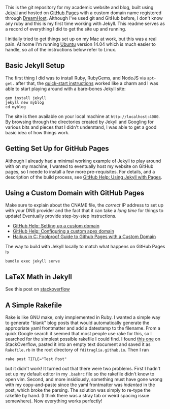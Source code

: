This is the git repository for my academic website and blog, built using [Jekyll](http://www.jekyllrb.com) and hosted on [GitHub Pages](https://pages.github.com/) with a custom domain name registered through [DreamHost](http://www.dreamhost.com).
Although I've used git and GitHub before, I don't know any ruby and this is my first time working with Jekyll.
This readme serves as a record of everything I did to get the site up and running.

I initially tried to get things set up on my Mac at work, but this was a real pain.
At home I'm running [Ubuntu](http://www.ubuntu.com) version 14.04 which is much easier to handle, so all of the instructions below refer to Linux.

Basic Jekyll Setup
------------------
The first thing I did was to install Ruby, RubyGems, and NodeJS via ``apt-get.`` after that, the [quick-start instructions](http://www.jekyllrb.com/docs/quickstart) worked like a charm and I was able to start playing around with a bare-bones Jekyll site:
```
gem install jekyll
jekyll new myblog
cd myblog
```
The site is then available on your local machine at ``http://localhost:4000``.
By browsing through the directories created by Jekyll and Googling for various bits and pieces that I didn't understand, I was able to get a good basic idea of how things work.

Getting Set Up for GitHub Pages
--------------------------------
Although I already had a minimal working example of Jekyll to play around with on my machine, I wanted to eventually host my website on GitHub pages, so I neede to install a few more pre-requisites. 
For details, and a description of the build process, see [GitHub Help: Using Jekyll with Pages](https://help.github.com/articles/using-jekyll-with-pages/).

Using a Custom Domain with GitHub Pages
----------------------------------------
Make sure to explain about the CNAME file, the *correct* IP address to set up with your DNS provider and the fact that it can take a *long time* for things to update!
Eventually provide step-by-step instructions.

- [GitHub Help: Setting up a custom domain](https://help.github.com/articles/setting-up-a-custom-domain-with-github-pages/)
- [GitHub Help: Configuring a custom apex domain](https://help.github.com/articles/tips-for-configuring-an-a-record-with-your-dns-provider/)
- [Haikus in C: Foolproof Guide to Github Pages with a Custom Domain](http://haikus-in-c.com/posts/github-pages-custom-domain/)

The way to build with Jekyll locally to match what happens on GitHub Pages is
```
bundle exec jekyll serve
```

LaTeX Math in Jekyll
--------------------
See this post on [stackoverflow](http://stackoverflow.com/questions/10987992/using-mathjax-with-jekyll)

A Simple Rakefile
-----------------
Rake is like GNU make, only imnplemented in Ruby.
I wanted a simple way to generate "blank" blog posts that would automatically generate the appropriate yaml frontmatter and add a datestamp to the filename.
From a quick Google search it seemed that most people use rake for this, so I searched for the simplest possible rakefile I could find.
I found [this one]() on StackOverflow, pasted it into an empty text document and saved it as ``Rakefile.rb`` in the root directory of ``fditraglia.github.io``.
Then I ran
```
rake post TITLE="Test Post"
```
but it didn't work!
It turned out that there were two problems.
First I hadn't set up my default editor in my ``.bashrc`` file so the rakefile didn't know to open vim.
Second, and more insidiously, something must have gone wrong with my copy-and-paste since the yaml frontmatter was *indented* in the post, which broke the parsing.
The solution was simply to re-type the rakefile by hand.
(I think there was a stray tab or weird spacing issue somewhere).
Now everything works perfectly!
